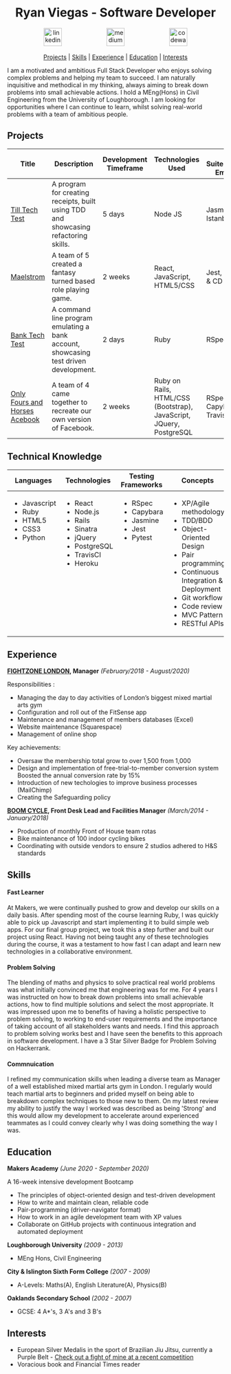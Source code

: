 <h1 align="center">Ryan Viegas - Software Developer</h1>

<p align="center">
 
<a href="https://www.linkedin.com/in/ryan-viegas-115002195/">
<img src="https://www.iconfinder.com/data/icons/free-social-icons/67/linkedin_circle_color-512.png" alt="linkedin" hspace="50" height="42" width="42"></a>

<a href="https://www.hackerrank.com/rjkviegas">
<img src="https://res-1.cloudinary.com/crunchbase-production/image/upload/c_lpad,h_170,w_170,f_auto,b_white,q_auto:eco/lqlkg85sw4sgmp2xvznh" alt="medium" hspace="50" height="42" width="42"></a>

<a href="https://www.codewars.com/users/rjkviegas/">
<img src="https://gitlab.com/uploads/-/system/project/avatar/12144548/codewars-logo.png" alt="codewars" hspace="50" height="42" width="42"></a></p>

 <div align="center">
 
[Projects](#projects) |
[Skills](#skills) |
[Experience](#experience) |
[Education](#education) |
[Interests](#interests)

</div>

<p>I am a motivated and ambitious Full Stack Developer who enjoys solving complex problems and helping my team to succeed. I am naturally inquisitive and methodical in my thinking, always aiming to break down problems into small achievable actions. I hold a MEng(Hons) in Civil Engineering from the University of Loughborough. I am looking for opportunities where I can continue to learn, whilst solving real-world problems with a team of ambitious people.</p>

## Projects
| Title | Description | Development Timeframe | Technologies Used | Test Suites/CIs/CDs Employed | Deployment |
|--|--|--|--|--|--|
| [Till Tech Test](https://github.com/rjkviegas/till-tech-test) | A program for creating receipts, built using TDD and showcasing refactoring skills. | 5 days | Node JS | Jasmine & Istanbul| N/A |
| [Maelstrom](https://github.com/rjkviegas/Maelstrom)| A team of 5 created a fantasy turned based role playing game.| 2 weeks| React, JavaScript, HTML5/CSS| Jest, Travis CI & CD |[Netlify Deployment](https://maelstrom-rpg.netlify.app/)|
| [Bank Tech Test](https://github.com/rjkviegas/bank-tech-test) | A command line program emulating a bank account, showcasing test driven development. | 2 days | Ruby | RSpec| N/A |
| [Only Fours and Horses Acebook](https://github.com/rjkviegas/acebook-onlyfoursandhorses)| A team of 4 came together to recreate our own version of Facebook.| 2 weeks | Ruby on Rails, HTML/CSS (Bootstrap), JavaScript, JQuery, PostgreSQL| RSpec, Capybara, Travis CI & CD | [Heroku deployment](http://intense-scrubland-58731.herokuapp.com)|

## Technical Knowledge

<table>
  <thead>
    <tr>
      <th>Languages</th>
      <th>Technologies</th>
      <th>Testing Frameworks</th>
      <th>Concepts</th>
      <th>Tools</th>
    </tr>
  </thead>
  <tbody>
    <tr>
      <td style="vertical-align: top">
        <ul>
          <li>Javascript</li>
          <li>Ruby</li>
          <li>HTML5</li>
          <li>CSS3</li>
          <li>Python</li>
        </ul>
      </td>
      <td style="vertical-align: top">
        <ul>
          <li>React</li>
          <li>Node.js</li>
          <li>Rails</li>
          <li>Sinatra</li>
          <li>jQuery</li>
          <li>PostgreSQL</li>
          <li>TravisCI</li>
          <li>Heroku</li>
        </ul>
      </td>
      <td style="vertical-align: top">
        <ul>
          <li>RSpec</li>
          <li>Capybara</li>
          <li>Jasmine</li>
          <li>Jest</li>
          <li>Pytest</li>
        </ul>
      </td>
      <td style="vertical-align: top">
        <ul>
          <li>XP/Agile methodology</li>
          <li>TDD/BDD</li>
          <li>Object-Oriented Design</li>
          <li>Pair programming</li>
          <li>Continuous Integration & Deployment</li>
          <li>Git workflow</li>
          <li>Code review</li>
          <li>MVC Pattern</li>
          <li>RESTful APIs</li>
        </ul>
      </td>
      <td style="vertical-align: top">
        <ul>
          <li>VSCode</li>
          <li>Git</li>
          <li>OSX</li>
          <li>WSL2</li>
        </ul>
      </td>
    </tr>
  </tbody>
</table>


## Experience

**[FIGHTZONE LONDON](https://www.fightzonelondon.co.uk/), Manager**
_(February/2018 - August/2020)_

Responsibilities :

- Managing the day to day activities of London’s biggest mixed martial arts gym
- Configuration and roll out of the FitSense app
- Maintenance and management of members databases (Excel)
- Website maintenance (Squarespace)
- Management of online shop

Key achievements:

- Oversaw the membership total grow to over 1,500 from 1,000 
- Design and implementation of free-trial-to-member conversion system Boosted the annual conversion rate by 15%
- Introduction of new techologies to improve business processes (MailChimp)
- Creating the Safeguarding policy

**[BOOM CYCLE](https://www.boomcycle.co.uk/), Front Desk Lead and Facilities Manager**
_(March/2014 - January/2018)_

- Production of monthly Front of House team rotas 
- Bike maintenance of 100 indoor cycling bikes
- Coordinating with outside vendors to ensure 2 studios adhered to H&S standards

## Skills

#### Fast Learner
At Makers, we were continually pushed to grow and develop our skills on a daily basis. After spending most of the course learning Ruby, I was quickly able to pick up Javascript and start implementing it to build simple web apps. For our final group project, we took this a step further and built our project using React. Having not being taught any of these technologies during the course, it was a testament to how fast I can adapt and learn new technologies in a collaborative environment.

#### Problem Solving

The blending of maths and physics to solve practical real world problems was what initially convinced me that engineering was for me. For 4 years I was instructed on how to break down problems into small achievable actions, how to find multiple solutions and select the most appropriate. It was impressed upon me to benefits of having a holistic perspective to problem solving, to working to end-user requirements and the importance of taking account of all stakeholders wants and needs.  I find this approach to problem solving works best and I have seen the benefits to this approach in software development. I have a 3 Star Silver Badge for Problem Solving on Hackerrank.

#### Commnuication

I refined my communication skills when leading a diverse team as Manager of a well established mixed martial arts gym in London. I regularly would teach martial arts to beginners and prided myself on being able to breakdown complex techniques to those new to them. On my latest review my ability to justify the way I worked was described as being 'Strong' and this would allow my development to accelerate around experienced teammates as I could convey clearly why I was doing something the way I was. 

## Education

**Makers Academy**
_(June 2020 - September 2020)_

A 16-week intensive development Bootcamp

- The principles of object-oriented design and test-driven development
- How to write and maintain clean, reliable code
- Pair-programming (driver-navigator format)
- How to work in an agile development team with XP values
- Collaborate on GitHub projects with continuous integration and automated deployment

**Loughborough University**
_(2009 - 2013)_ 
- MEng Hons, Civil Engineering

**City & Islington Sixth Form College**
_(2007 - 2009)_ 
- A-Levels: Maths(A), English Literature(A), Physics(B)

**Oaklands Secondary School**
_(2002 - 2007)_ 
- GCSE: 4 A*'s, 3 A's and 3 B's

## Interests
* European Silver Medalis in the sport of Brazilian Jiu Jitsu, currently a Purple Belt - [Check out a fight of mine at a recent competition](https://www.youtube.com/watch?v=HnCic_9FHy8)
* Voracious book and Financial Times reader
